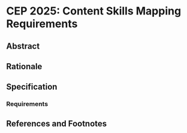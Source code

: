 # CEP 2025: Content Skills Mapping Requirements

## Abstract

## Rationale

## Specification

### Requirements


## References and Footnotes

